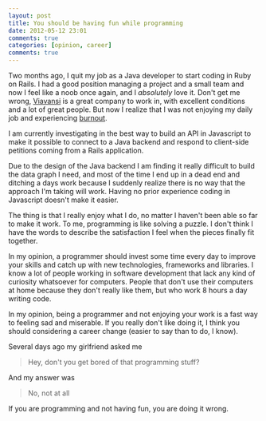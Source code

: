 ```yaml
---
layout: post
title: You should be having fun while programming
date: 2012-05-12 23:01
comments: true
categories: [opinion, career]
comments: true
---
```

Two months ago, I quit my job as a Java developer to start coding in Ruby on
Rails. I had a good position managing a project and a small team and now I feel
like a noob once again, and I *absolutely* love it. Don't get me wrong,
[Viavansi](http://www.viavansi.com) is a great company to work in, with
excellent conditions and a lot of great people. But now I realize
that I was not enjoying my daily job and experiencing
[burnout](https://en.wikipedia.org/wiki/Burnout_\(psychology\)).

I am currently investigating in the best way to build an API in Javascript to make it possible
to connect to a Java backend and respond to client-side petitions coming from
a Rails application.

Due to the design of the Java backend I am finding it really difficult to build
the data graph I need, and most of the time I end up in a dead end and ditching
a days work because I suddenly realize there is no way that the approach
I'm taking will work. Having no prior experience coding in Javascript doesn't
make it easier.

The thing is that I really enjoy what I do, no matter I haven't been able so far
to make it work. To me, programming is like solving a puzzle. I don't
think I have the words to describe the satisfaction I feel when the pieces finally fit
together.

In my opinion, a programmer should invest some time every day to improve your
skills and catch up with new technologies, frameworks and libraries. I know
a lot of people working in software development that lack any kind of curiosity
whatsoever for computers. People that don't use their computers at home because
they don't really like them, but who work 8 hours a day writing code.

In my opinion, being a programmer and not enjoying your work is a fast way to
feeling sad and miserable. If you really don't like doing it, I think you should
considering a career change (easier to say than to do, I know).

Several days ago my girlfriend asked me <blockquote>Hey, don't you get bored of that programming stuff?</blockquote>

And my answer was <blockquote>No, not at all</blockquote>

If you are programming and not having fun, you are doing it wrong.
